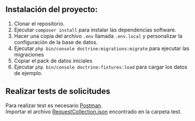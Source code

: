 ## Instalación del proyecto:

1. Clonar el repositorio.
2. Ejecutar ``composer install`` para instalar las dependencias software.
3. Hacer una copia del archivo ``.env`` llamada ``.env.local`` y personalizar la configuración de la base de datos.
4. Ejecutar ``php bin/console doctrine:migrations:migrate`` para ejecutar las migraciones
5. Copiar el pack de datos iniciales
6. Ejecutar ``php bin/console doctrine:fixtures:load`` para cargar los datos de ejemplo.

## Realizar tests de solicitudes
Para realizar test es necesario [Postman](https://www.postman.com/downloads/). \
Importar el archivo [RequestCollection.json](https://github.com/Deg42/tweetfony/blob/main/tests/RequestCollection.json) encontrado en la carpeta test.
